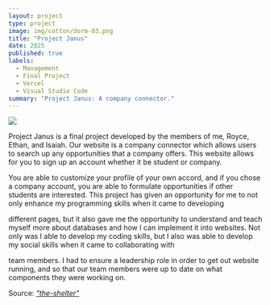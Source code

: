 ```yaml
---
layout: project
type: project
image: img/cotton/dorm-03.png
title: "Project Janus"
date: 2025
published: true
labels:
  - Management
  - Final Project
  - Vercel
  - Visual Studio Code
summary: "Project Janus: A company connector."
---
```


<img class="img-fluid" src="https://gray-khnl-prod.gtv-cdn.com/resizer/v2/ALOESERRENCP7OBCTFRVDPKLLY.bmp?auth=77e3f21cc80b8e1eca5231f25d1a92b2c3dc53c23b44e5d6161f4dbd563ec38a&width=800&height=450&smart=true">

Project Janus is a final project developed by the members of me, Royce, Ethan, and Isaiah. Our website is a company connector which allows users to search up any opportunities that a company offers. This website allows for you to sign up an account whether it be student or company.

You are able to customize your profile of your own accord, and if you chose a company account, you are able to formulate opportunities if other students are interested. This project has given an opportunity for me to not only enhance my programming skills when it came to developing

different pages, but it also gave me the opportunity to understand and teach myself more about databases and how I can implement it into websites. Not only was I able to develop my coding skills, but I also was able to develop my social skills when it came to collaborating with

team members. I had to ensure a leadership role in order to get out website running, and so that our team members were up to date on what components they were working on. 


Source: <a href="https://www.theshelter.org"><i class="large github icon ">"the-shelter"
